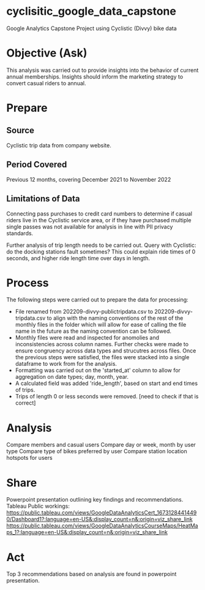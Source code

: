 # cyclisitic_google_data_capstone
Google Analytics Capstone Project using Cyclistic (Divvy) bike data
# Objective (Ask)
This analysis was carried out to provide insights into the behavior of current annual memberships. Insights should inform the marketing strategy to convert casual riders to annual. 
# Prepare
## Source
Cyclistic trip data from company website.
## Period Covered
Previous 12 months, covering December 2021 to November 2022
## Limitations of Data
Connecting pass purchases to credit card numbers to determine if casual riders live in the Cyclistic service area, or if they have purchased multiple single passes was not available for analysis in line with PII privacy standards.

Further analysis of trip length needs to be carried out. Query with Cyclistic: do the docking stations fault sometimes? This could explain ride times of 0 seconds, and higher ride length time over days in length. 

# Process
The following steps were carried out to prepare the data for processing:

- File renamed from 202209-divvy-publictripdata.csv to 202209-divvy-tripdata.csv to align with the naming conventions of the rest of the monthly files in the folder which will allow for ease of calling the file name in the future as the naming convention can be followed.
- Monthly files were read and inspected for anomolies and inconsistencies across column names. Further checks were made to ensure congruency across data types and strucutres across files. Once the previous steps were satisfied, the files were stacked into a single dataframe to work from for the analysis. 
- Formatting was carried out on the 'started_at' column to allow for aggregation on date types; day, month, year.
- A calculated field was added 'ride_length', based on start and end times of trips. 
- Trips of length 0 or less seconds were removed. [need to check if that is correct]

# Analysis
Compare members and casual users
Compare day or week, month by user type
Compare type of bikes preferred by user
Compare station location hotspots for users

# Share
Powerpoint presentation outlining key findings and recommendations.
Tableau Public workings: 
https://public.tableau.com/views/GoogleDataAnalyticsCert_16731284414490/Dashboard1?:language=en-US&:display_count=n&:origin=viz_share_link 
https://public.tableau.com/views/GoogleDataAnalyticsCourseMaps/HeatMaps_1?:language=en-US&:display_count=n&:origin=viz_share_link 

# Act
Top 3 recommendations based on analysis are found in powerpoint presentation. 
